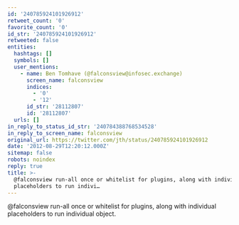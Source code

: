 ```yaml
---
id: '240785924101926912'
retweet_count: '0'
favorite_count: '0'
id_str: '240785924101926912'
retweeted: false
entities:
  hashtags: []
  symbols: []
  user_mentions:
    - name: Ben Tomhave (@falconsview@infosec.exchange)
      screen_name: falconsview
      indices:
        - '0'
        - '12'
      id_str: '28112807'
      id: '28112807'
  urls: []
in_reply_to_status_id_str: '240784388768534528'
in_reply_to_screen_name: falconsview
original_url: https://twitter.com/jth/status/240785924101926912
date: '2012-08-29T12:20:12.000Z'
sitemap: false
robots: noindex
reply: true
title: >-
  @falconsview run-all once or whitelist for plugins, along with individual
  placeholders to run indivi…
---
```


@falconsview run-all once or whitelist for plugins, along with individual placeholders to run individual object.